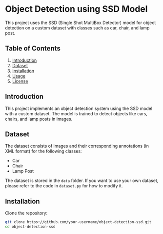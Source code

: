 # Object Detection using SSD Model

This project uses the SSD (Single Shot MultiBox Detector) model for object detection on a custom dataset with classes such as car, chair, and lamp post.

## Table of Contents
1. [Introduction](#introduction)
2. [Dataset](#dataset)
3. [Installation](#installation)
4. [Usage](#usage)
5. [License](#license)

## Introduction
This project implements an object detection system using the SSD model with a custom dataset. The model is trained to detect objects like cars, chairs, and lamp posts in images.

## Dataset
The dataset consists of images and their corresponding annotations (in XML format) for the following classes:
- Car
- Chair
- Lamp Post

The dataset is stored in the `data` folder. If you want to use your own dataset, please refer to the code in `dataset.py` for how to modify it.

## Installation
Clone the repository:
```bash
git clone https://github.com/your-username/object-detection-ssd.git
cd object-detection-ssd
